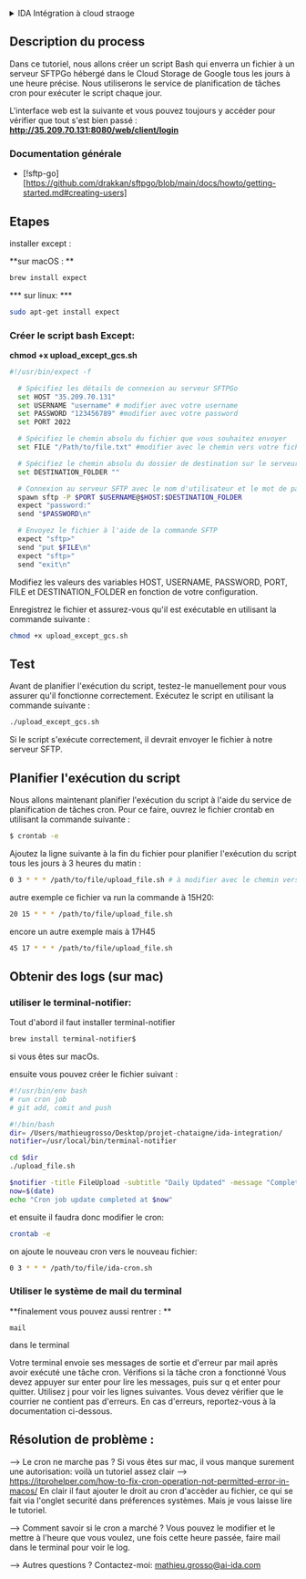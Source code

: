 
<a name="readme-top"></a>


<!-- TABLE OF CONTENTS -->
<details>
  <summary>IDA Intégration à cloud straoge</summary>
  <ol>
    <li>
      <a href="#about-the-project">About The Project</a>
      <ul>
        <li><a href="#built-with">Built With</a></li>
      </ul>
    </li>
    <li>
      <a href="#getting-started">Getting Started</a>
      <ul>
        <li><a href="#créer le script bash ">créer le script bash </a></li>
      </ul>
    </li>
    <li><a href="#test">Test</a></li>
    <li><a href="#Planifier l'exécution du script">Planifier l'exécution du script</a></li>
    <li><a href="#Obtenir des logs">#Obtenir des logs</a></li>
  </ol>
</details>



<!-- ABOUT THE PROJECT -->
## Description du process

Dans ce tutoriel, nous allons créer un script Bash qui enverra un fichier à un serveur SFTPGo hébergé dans le Cloud Storage de Google tous les jours à une heure précise. 
Nous utiliserons le service de planification de tâches cron pour exécuter le script chaque jour.

L'interface web est la suivante et vous pouvez toujours y accéder pour vérifier que tout s'est bien passé : 
**http://35.209.70.131:8080/web/client/login**

### Documentation générale

* [!sftp-go][https://github.com/drakkan/sftpgo/blob/main/docs/howto/getting-started.md#creating-users]

<!-- GETTING STARTED -->
## Etapes
installer except : 

**sur macOS : **
```sh
brew install expect
```

*** sur linux: ***
```sh
sudo apt-get install expect
```

### Créer le script bash Except: 
**chmod +x upload_except_gcs.sh**

  ```sh
  #!/usr/bin/expect -f

    # Spécifiez les détails de connexion au serveur SFTPGo
    set HOST "35.209.70.131"
    set USERNAME "username" # modifier avec votre username
    set PASSWORD "123456789" #modifier avec votre password
    set PORT 2022

    # Spécifiez le chemin absolu du fichier que vous souhaitez envoyer
    set FILE "/Path/to/file.txt" #modifier avec le chemin vers votre fichier

    # Spécifiez le chemin absolu du dossier de destination sur le serveur SFTP
    set DESTINATION_FOLDER ""

    # Connexion au serveur SFTP avec le nom d'utilisateur et le mot de passe
    spawn sftp -P $PORT $USERNAME@$HOST:$DESTINATION_FOLDER
    expect "password:"
    send "$PASSWORD\n"

    # Envoyez le fichier à l'aide de la commande SFTP
    expect "sftp>"
    send "put $FILE\n"
    expect "sftp>"
    send "exit\n"
  ```

Modifiez les valeurs des variables HOST, USERNAME, PASSWORD, PORT, FILE et DESTINATION_FOLDER en fonction de votre configuration.

Enregistrez le fichier et assurez-vous qu'il est exécutable en utilisant la commande suivante :
```sh
chmod +x upload_except_gcs.sh
```




<!-- USAGE EXAMPLES -->
## Test

Avant de planifier l'exécution du script, testez-le manuellement pour vous assurer qu'il fonctionne correctement. Exécutez le script en utilisant la commande suivante :

```sh
./upload_except_gcs.sh
```


Si le script s'exécute correctement, il devrait envoyer le fichier à notre serveur SFTP.



<!-- ROADMAP -->
## Planifier l'exécution du script

Nous allons maintenant planifier l'exécution du script à l'aide du service de planification de tâches cron. Pour ce faire, ouvrez le fichier crontab en utilisant la commande suivante :


```sh
$ crontab -e
```
Ajoutez la ligne suivante à la fin du fichier pour planifier l'exécution du script tous les jours à 3 heures du matin :

```sh
0 3 * * * /path/to/file/upload_file.sh # à modifier avec le chemin vers ou vous avez mis le fichier

```

autre exemple ce fichier va run la commande à 15H20:

```sh
20 15 * * * /path/to/file/upload_file.sh
```

encore un autre exemple mais à 17H45

```sh
45 17 * * * /path/to/file/upload_file.sh
```

## Obtenir des logs (sur mac)

### utiliser le terminal-notifier: 
Tout d'abord il faut installer terminal-notifier
```sh
brew install terminal-notifier$
``` 
si vous êtes sur macOs. 


ensuite vous pouvez créer le fichier suivant :
```sh
#!/usr/bin/env bash
# run cron job
# git add, comit and push

#!/bin/bash
dir= /Users/mathieugrosso/Desktop/projet-chataigne/ida-integration/
notifier=/usr/local/bin/terminal-notifier

cd $dir
./upload_file.sh

$notifier -title FileUpload -subtitle "Daily Updated" -message "Completed" 
now=$(date)
echo "Cron job update completed at $now"
````

et ensuite il faudra donc modifier le cron: 
```sh 
crontab -e
```
on ajoute le nouveau cron vers le nouveau fichier: 
```sh
0 3 * * * /path/to/file/ida-cron.sh
```

### Utiliser le système de mail du terminal 
**finalement vous pouvez aussi rentrer : **
```
mail
```
dans le terminal

Votre terminal envoie ses messages de sortie et d'erreur par mail après avoir exécuté une tâche cron. 
Vérifions si la tâche cron a fonctionné
Vous devez appuyer sur enter pour lire les messages, puis sur q et enter pour quitter. Utilisez j pour voir les lignes suivantes. 
Vous devez vérifier que le courrier ne contient pas d'erreurs. 
En cas d'erreurs, reportez-vous à la documentation ci-dessous.



## Résolution de problème :

--> Le cron ne marche pas ? 
Si vous êtes sur mac, il vous manque surement une autorisation: 
voilà un tutoriel assez clair -->
https://itprohelper.com/how-to-fix-cron-operation-not-permitted-error-in-macos/
En clair il faut ajouter le droit au cron d'accèder au fichier, ce qui se fait via l'onglet securité dans préferences systèmes. Mais je vous laisse lire le tutoriel. 


--> Comment savoir si le cron a marché ? 
Vous pouvez le modifier et le mettre à l'heure que vous voulez, une fois cette heure passée, faire mail dans le terminal pour voir le log. 

--> Autres questions ? Contactez-moi: mathieu.grosso@ai-ida.com

